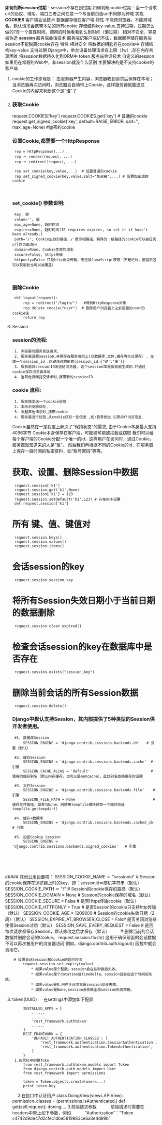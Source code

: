 **如何判断session过期**
	- session不存在则过期
如何判断cookie过期
	- 当一个请求url的协议、域名、端口三者之间任意一个与当前页面url不同即为跨域
实现
**COOKIES**
	  客户端会话技术
		数据都存储在客户端
		特性
		  不能跨浏览器，不能跨域名，默认请求会携带本站的所有cookie
		  存储结构key-value,支持过期，过期怎么做的?有一个属性时间，调用的时候看看到么到时间（懒过期）
		  相对不安全，容易被伪造
		**session**
	  服务端会话技术
		服务端记客户端记不住，数据都存储在服务端
		session不能脱离cookie存在
		特性
		  相对安全
		  将数据的钥匙存在cookie中
		  存储结构key-value
		  支持过期
		Django中，单台设备处理请求有上限（1w）,存在内存共享困难
		  将session数据持久化到ORM中
		token
	  服务端会话技术
		自定义的session
		如果用在常规的Web中，和session就没什么区别
		主要解决的是不支持cookie的客户端

1. cookie的工作原理是：
	由服务器产生内容，浏览器收到请求后保存在本地；
	当浏览器再次访问时，浏览器会自动带上Cookie，这样服务器就能通过Cookie的内容来判断这个是“谁”了
2. ### 获取Cookie
    request.COOKIES['key']
    request.COOKIES.get('key') # 普通的cookie
    request.get_signed_cookie('key', default=RAISE_ERROR, salt='', max_age=None)  #加密的cookie
    
	### 设置Cookie,都需要一个HttpResponse
		rep = HttpResponse(...)
		rep ＝ render(request, ...)
		rep ＝ redirect(request, ...)
			
		rep.set_cookie(key,value,...)  # 设置普通的cookie
		rep.set_signed_cookie(key,value,salt='加密盐',...) # 设置加密后的cookie
	
	
	​	
	### set_cookie() 参数说明:
		key, 键
		value='', 值
		max_age=None, 超时时间
		expires=None, 超时时间(IE requires expires, so set it if hasn't been already.)
		path='/', Cookie生效的路径，/ 表示根路径，特殊的：根路径的cookie可以被任何url的页面访问
		domain=None, Cookie生效的域名
		secure=False, https传输
		httponly=False 只能http协议传输，无法被JavaScript获取（不是绝对，底层抓包可以获取到也可以被覆盖）
	
	
	​					   
	### 删除Cookie
		def logout(request):
			rep = redirect("/login/")	#得到HttpResponse对象
			rep.delete_cookie("user")  # 删除用户浏览器上之前设置的user的cookie值
			return rep 
3. Session
	### session的流程:
		1. 浏览器向服务发送请求,
		2. 服务器设置session,并保存在服务端的上(以数据库,文件,缓存等形式保存) . 生成一个session_id .以键值对的形式{session_id:{'键':'值'}}
		3. 服务器将sessionID发送给浏览器, 这个sessionID是服务器生成的.并通过cookie保存浏览器本地
		4. 当其他页面提交请求时,携带新的sessionID.
	
	### cookie 流程:
		1. 服务端发送一个cookie信息
		2. 本地浏览器保存,
		3. 发起其他请求时,携带cookie
		4. 服务器进行校验,从cookie获取一些信息 ,如:登录状态,记录用户浏览信息
	
	Cookie虽然在一定程度上解决了“保持状态”的需求,
		由于Cookie本身最大支持4096字节
		Cookie本身保存在客户端，可能被可能被拦截或窃取
	我们可以给每个客户端的Cookie分配一个唯一的id，这样用户在访问时，通过Cookie，服务器就知道来的人是“谁”。
	然后我们再根据不同的Cookie的id，在服务器上保存一段时间的私密资料，如“账号密码”等等。
	
	# 获取、设置、删除Session中数据
		request.session['k1']
		request.session.get('k1',None)
		request.session['k1'] = 123
		request.session.setdefault('k1',123) # 存在则不设置
		del request.session['k1']


	# 所有 键、值、键值对
		request.session.keys()
		request.session.values()
		request.session.items()   


	# 会话session的key
		request.session.session_key


	# 将所有Session失效日期小于当前日期的数据删除
		request.session.clear_expired()
	
	# 检查会话session的key在数据库中是否存在
		request.session.exists("session_key")
	
	# 删除当前会话的所有Session数据
		request.session.delete()
		
	### Django中默认支持Session，其内部提供了5种类型的Session供开发者使用。
		#1. 数据库Session
			SESSION_ENGINE = 'django.contrib.sessions.backends.db'   # 引擎（默认）
	
		#2. 缓存Session
			SESSION_ENGINE = 'django.contrib.sessions.backends.cache'  # 引擎
			SESSION_CACHE_ALIAS = 'default'                            # 使用的缓存别名（默认内存缓存，也可以是memcache），此处别名依赖缓存的设置
	
		#3. 文件Session
			SESSION_ENGINE = 'django.contrib.sessions.backends.file'    # 引擎
			SESSION_FILE_PATH = None                                    # 缓存文件路径，如果为None，则使用tempfile模块获取一个临时地址tempfile.gettempdir() 
	
		#4. 缓存+数据库
			SESSION_ENGINE = 'django.contrib.sessions.backends.cached_db'        # 引擎
	
		#5. 加密Cookie Session
			SESSION_ENGINE = 'django.contrib.sessions.backends.signed_cookies'   # 引擎


​			
​			
​			
​			
		##### 其他公用设置项：
			SESSION_COOKIE_NAME ＝ "sessionid" # Session的cookie保存在浏览器上时的key，即：sessionid＝随机字符串（默认）
			SESSION_COOKIE_PATH ＝ "/"            # Session的cookie保存的路径（默认）
			SESSION_COOKIE_DOMAIN = None          # Session的cookie保存的域名（默认）
			SESSION_COOKIE_SECURE = False         # 是否Https传输cookie（默认）
			SESSION_COOKIE_HTTPONLY = True        # 是否Session的cookie只支持http传输（默认）
			SESSION_COOKIE_AGE = 1209600          # Session的cookie失效日期（2周）（默认）
			SESSION_EXPIRE_AT_BROWSER_CLOSE = Fals# 是否关闭浏览器使得Session过期（默认）
			SESSION_SAVE_EVERY_REQUEST = False    # 是否每次请求都保存Session，默认修改之后才保存（默认）
		　　
		# 删除当前的会话数据并删除会话的Cookie。
			request.session.flush() 
			这用于确保前面的会话数据不可以再次被用户的浏览器访问
			例如，django.contrib.auth.logout() 函数中就会调用它。
	
		# 设置会话Session和Cookie的超时时间
			request.session.set_expiry(value)
				* 如果value是个整数，session会在些秒数后失效。
				* 如果value是个datatime或timedelta，session就会在这个时间后失效。
				* 如果value是0,用户关闭浏览器session就会失效。
				* 如果value是None,session会依赖全局session失效策略。
3. token(UUID)
	　	在settings中添加如下配置　

			INSTALLED_APPS = [
				......
				......
				'rest_framework.authtoken'
				......        
			]
			REST_FRAMEWORK = {
				'DEFAULT_AUTHENTICATION_CLASSES': (
					'rest_framework.authentication.SessionAuthentication',
					'rest_framework.authentication.TokenAuthentication',
				)
			}
		1.在代码中创建Toke
			from rest_framework.authtoken.models import Token
			from django.contrib.auth.models import User
			from rest_framework import permissions
			
			token = Token.objects.create(user=...)
			print token.key
	　  2.在接口中认证用户
		    class DoingView(views.APIView):
				permission_classes = (permissions.IsAuthenticated,)
				def get(self,request):
				   doning....
		3.前端请求参数
	　　　前端请求时需要在headers中带上如下参数，例如
	　　　“Authorization”：“Token c4742d9de47d2cfec1dbe5819883ce6a3e4d99b”
			